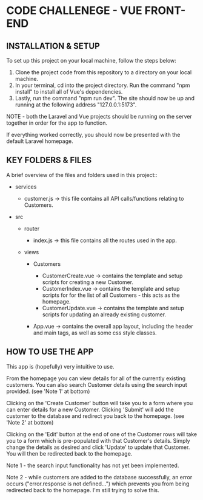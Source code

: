 # CODE CHALLENEGE - VUE FRONT-END

## INSTALLATION & SETUP

To set up this project on your local machine, follow the steps below:

1. Clone the project code from this repository to a directory on your local machine.
2. In your terminal, cd into the project directory. Run the command "npm install" to install all of Vue's dependencies.
3. Lastly, run the command "npm run dev". The site should now be up and running at the following address "127.0.0.1:5173".

NOTE - both the Laravel and Vue projects should be running on the server together in order for the app to function.

If everything worked correctly, you should now be presented with the default Laravel homepage.


## KEY FOLDERS & FILES

A brief overview of the files and folders used in this project::

- services
    - customer.js -> this file contains all API calls/functions relating to Customers.

- src
    - router
        - index.js -> this file contains all the routes used in the app.

    - views
        - Customers
            - CustomerCreate.vue -> contains the template and setup scripts for creating a new Customer.
            - CustomerIndex.vue -> contains the template and setup scripts for for the list of all Customers - this acts as the homepage.
            - CustomerUpdate.vue -> contains the template and setup scripts for updating an already existing customer.
        
        - App.vue -> contains the overall app layout, including the header and main tags, as well as some css style classes.


## HOW TO USE THE APP

This app is (hopefully) very intuitive to use.

From the homepage you can view details for all of the currently existing customers. You can also search Customer details using the search input provided. (see 'Note 1' at bottom)

Clicking on the 'Create Customer' button will take you to a form where you can enter details for a new Customer. Clicking 'Submit' will add the customer to the database and redirect you back to the homepage. (see 'Note 2' at bottom)

Clicking on the 'Edit' button at the end of one of the Customer rows will take you to a form which is pre-populated with that Customer's details. Simply change the details as desired and click 'Update' to update that Customer. You will then be redirected back to the homepage.


Note 1 - the search input functionality has not yet been implemented.

Note 2 - while customers are added to the database successfully, an error occurs ("error.response is not defined...") which prevents you from being redirected back to the homepage. I'm still trying to solve this.